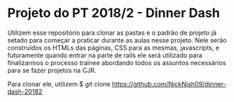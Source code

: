 # Projeto do PT 2018/2 - Dinner Dash

Utilizem esse repositório para clonar as pastas e o padrão de projeto já setado para começar a praticar durante as aulas nesse projeto. Nele serão construídos os HTMLs das páginas, CSS para as mesmas, javascripts, e futuramente quando entrar na parte de rails ele será utilizado para finalizarmos o processo trainee abordando todos os assuntos necessários para se fazer projetos na CJR.

Para clonar ele, utilizem $ git clone https://github.com/NickNish09/dinner-dash-20182
